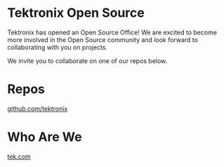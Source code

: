 # Tektronix Open Source

Tektronix has opened an Open Source Office! We are excited to become more involved in the Open Source community and look forward to collaborating with you on projects.

We invite you to collaborate on one of our repos below.

# Repos
[github.com/tektronix](https://github.com/tektronix)

# Who Are We

[tek.com](www.tek.com)


